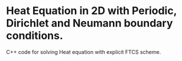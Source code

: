 # Heat Equation in 2D with Periodic, Dirichlet and Neumann boundary conditions.

C++ code for solving Heat equation with explicit FTCS scheme.